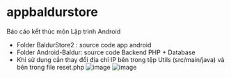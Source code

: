 # appbaldurstore
Báo cáo kết thúc môn Lập trình Android
- Folder BaldurStore2 : source code app android
- Folder Android-Baldur: source code Backend PHP + Database
- Khi sử dụng cần thay đổi địa chỉ IP bên trong tệp Utils (src/main/java) và bên trong file reset.php
![image](https://user-images.githubusercontent.com/89470638/170370082-813d6908-db90-42c3-a6ec-9b890ab2bda0.png)
![image](https://user-images.githubusercontent.com/89470638/170370199-d2d042f3-cbf4-4d4b-8ecb-66f9a785db2c.png)

